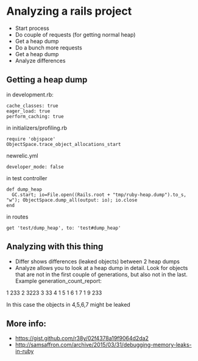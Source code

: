 # Analyzing a rails project

* Start process
* Do couple of requests (for getting normal heap)
* Get a heap dump
* Do a bunch more requests
* Get a heap dump
* Analyze differences

## Getting a heap dump

in development.rb:

    cache_classes: true
    eager_load: true
    perform_caching: true

in initializers/profiling.rb

    require 'objspace'
    ObjectSpace.trace_object_allocations_start

newrelic.yml

    developer_mode: false

in test controller

    def dump_heap
      GC.start; io=File.open((Rails.root + "tmp/ruby-heap.dump").to_s, "w"); ObjectSpace.dump_all(output: io); io.close
    end

in routes

    get 'test/dump_heap', to: 'test#dump_heap'

## Analyzing with this thing

* Differ shows differences (leaked objects) between 2 heap dumps
* Analyze allows you to look at a heap dump in detail. Look for objects that are not in the first couple of generations, but also not in the last. Example generation_count_report: 

1 233
2 3223
3 33
4 1
5 1
6 1
7 1
9 233

In this case the objects in 4,5,6,7 might be leaked

## More info:
* https://gist.github.com/r38y/02f4378a19f9064d2da2
* http://samsaffron.com/archive/2015/03/31/debugging-memory-leaks-in-ruby